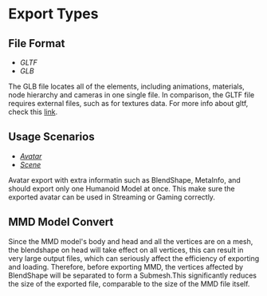 # Export Types

## File Format
- *GLTF*
- *GLB*


The GLB file locates all of the elements, including animations, materials, node hierarchy and cameras in one single file. In comparison, the GLTF file requires external files, such as for textures data. For more info about gltf, check this [link](https://www.khronos.org/registry/glTF/specs/2.0/glTF-2.0.html).


## Usage Scenarios
- [*Avatar*](./Avatar.md)
- [*Scene*](./Scene.md)

Avatar export with extra informatin such as BlendShape, MetaInfo, and should export only one Humanoid Model at once. This make sure the exported avatar can be used in Streaming or Gaming correctly.

## MMD Model Convert

Since the MMD model's body and head and all the vertices are on a mesh, the blendshape on head will take effect on all vertices, this can result in very large output files, which can seriously affect the efficiency of exporting and loading. Therefore, before exporting MMD, the vertices affected by BlendShape will be separated to form a Submesh.This significantly reduces the size of the exported file, comparable to the size of the MMD file itself.